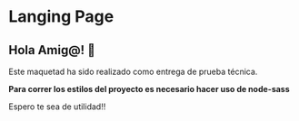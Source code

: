 # Langing Page

## Hola Amig@! 👋

Este maquetad ha sido realizado como entrega de prueba técnica.

**Para correr los estilos del proyecto es necesario hacer uso de node-sass**

Espero te sea de utilidad!!
